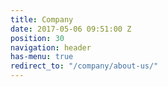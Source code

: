 ```yaml
---
title: Company
date: 2017-05-06 09:51:00 Z
position: 30
navigation: header
has-menu: true
redirect_to: "/company/about-us/"
---
```


